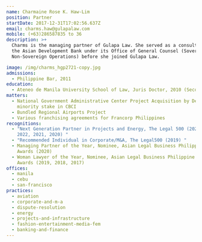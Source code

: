 ```yaml
---
name: Charmaine Rose K. Haw-Lim
position: Partner
startDate: 2017-12-31T17:02:56.637Z
email: charms.haw@gulapalaw.com
mobile: (+63)286587835 to 36
description: >+
  Charms is the managing partner of Gulapa Law. She served as a consultant at
  the Asian Development Bank under its Office of General Counsel (Sovereign and
  Non-Sovereign Operations) before she joined Gulapa Law.

image: /img/charms_hgp2721-copy.jpg
admissions:
  - Philippine Bar, 2011
education:
  - Ateneo de Manila University School of Law, Juris Doctor, 2010 (Second Honors)
matters:
  - National Government Administrative Center Project Acquisition by Densan of a
    minority stake in CBCI
  - Bundled Regional Airports Project
  - Various franchising agreements for Francorp Philippines
recognitions:
  - "Next Generation Partner in Projects and Energy, The Legal 500 (2024, 2023,
    2022, 2021, 2020) "
  - "Recommended Individual in Corporate/M&A, The Legal500 (2019) "
  - Managing Partner of the Year, Nominee, Asian Legal Business Philippine Law
    Awards (2020)
  - Woman Lawyer of the Year, Nominee, Asian Legal Business Philippine Law
    Awards (2019, 2018, 2017)
offices:
  - manila
  - cebu
  - san-francisco
practices:
  - aviation
  - corporate-and-m-a
  - dispute-resolution
  - energy
  - projects-and-infrastructure
  - fashion-entertainment-media-fem
  - banking-and-finance
---
```

